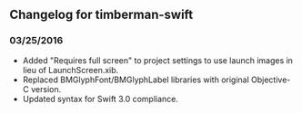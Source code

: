 ## Changelog for timberman-swift

### 03/25/2016
- Added "Requires full screen" to project settings to use launch images in lieu of LaunchScreen.xib.
- Replaced BMGlyphFont/BMGlyphLabel libraries with original Objective-C version.
- Updated syntax for Swift 3.0 compliance.
